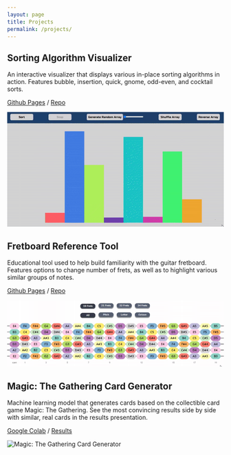 ```yaml
---
layout: page
title: Projects
permalink: /projects/
---
```


## Sorting Algorithm Visualizer

An interactive visualizer that displays various in-place sorting algorithms in action.
Features bubble, insertion, quick, gnome, odd-even, and cocktail sorts.

[Github Pages](https://danereno.github.io/Visual-Sort/) / [Repo](https://github.com/danereno/Visual-Sort)

![Sorting Algorithm Visualizer](/img/sorting.gif)

## Fretboard Reference Tool

Educational tool used to help build familiarity with the guitar fretboard. Features options 
to change number of frets, as well as to highlight various similar groups of notes.

[Github Pages](https://danereno.github.io/Fretboard-Reference/) / [Repo](https://github.com/danereno/Fretboard-Reference)

![Fretboard Reference Tool](/img/fretboard.gif)

## Magic: The Gathering Card Generator

Machine learning model that generates cards based on the collectible card game Magic: The Gathering. 
See the most convincing results side by side with similar, real cards in the results presentation.

[Google Colab](https://colab.research.google.com/drive/1ekJMYr6WhBgz7pxqBRth5NOzr_dDVVsC?usp=sharing) / 
[Results](https://docs.google.com/presentation/d/1YcqwRow7yPN5PoR3l3pqg-SdOSiIXw35Z4LcSjORcn4/edit?usp=sharing)

![Magic: The Gathering Card Generator](/img/mlmtg.gif)